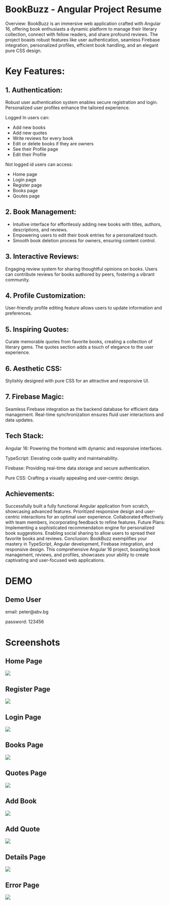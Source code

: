 <h1>BookBuzz - Angular Project Resume</h1>
Overview:
BookBuzz is an immersive web application crafted with Angular 16, offering book enthusiasts a dynamic platform to manage their literary collection, connect with fellow readers, and share profound reviews. The project boasts robust features like user authentication, seamless Firebase integration, personalized profiles, efficient book handling, and an elegant pure CSS design.

<h1>Key Features:</h1>
<h2> 1. Authentication:   </h2>
Robust user authentication system enables secure registration and login.
Personalized user profiles enhance the tailored experience.
<p> Logged In users can: </p>
<ul> 
  <li> Add new books </li>
  <li> Add new quotes </li>
  <li> Write reviews for every book</li>
  <li> Edit or delete books if they are owners</li>
  <li> See their Profile page</li>
  <li> Edit their Profile</li>
</ul>
<p> Not logged id users can access: </p>
<ul> 
  <li> Home page </li>
  <li> Login page </li>
  <li> Register page</li>
  <li> Books page </li>
  <li> Qoutes page</li>
</ul>

<h2> 2. Book Management: </h2>
<ul>
  <li>Intuitive interface for effortlessly adding new books with titles, authors, descriptions, and reviews. </li>
  <li> Empowering users to edit their book entries for a personalized touch. </li>
  <li>Smooth book deletion process for owners, ensuring content control. </li>
</ul>
<h2> 3. Interactive Reviews:   </h2>
Engaging review system for sharing thoughtful opinions on books.
Users can contribute reviews for books authored by peers, fostering a vibrant community.
<h2> 4. Profile Customization: </h2>
User-friendly profile editing feature allows users to update information and preferences.
<h2> 5. Inspiring Quotes: </h2>
Curate memorable quotes from favorite books, creating a collection of literary gems.
The quotes section adds a touch of elegance to the user experience.
<h2> 6. Aesthetic CSS: </h2>
Stylishly designed with pure CSS for an attractive and responsive UI.
<h2> 7. Firebase Magic:  </h2>
Seamless Firebase integration as the backend database for efficient data management.
Real-time synchronization ensures fluid user interactions and data updates.
<h2> Tech Stack:  </h2>
<p> Angular 16: Powering the frontend with dynamic and responsive interfaces.  </p>
<p> TypeScript: Elevating code quality and maintainability.  </p>
<p> Firebase: Providing real-time data storage and secure authentication.    </p>
<p> Pure CSS: Crafting a visually appealing and user-centric design. </p>
<h2> Achievements:  </h2>
Successfully built a fully functional Angular application from scratch, showcasing advanced features.
Prioritized responsive design and user-centric interactions for an optimal user experience.
Collaborated effectively with team members, incorporating feedback to refine features.
Future Plans:
Implementing a sophisticated recommendation engine for personalized book suggestions.
Enabling social sharing to allow users to spread their favorite books and reviews.
Conclusion:
BookBuzz exemplifies your mastery in TypeScript, Angular development, Firebase integration, and responsive design. This comprehensive Angular 16 project, boasting book management, reviews, and profiles, showcases your ability to create captivating and user-focused web applications.

<h1> DEMO </h1>

<h2> Demo User </h2>
<p> email: peter@abv.bg </p>
<p> password: 123456</p>

<h1> Screenshots </h1>
<h2> Home Page </h2>
<img src="https://github.com/BDukov/BookBuzZ-Angular/assets/107854265/499172b9-74cf-409c-8ddd-31918b22cdf6"> </img>
<h2> Register Page </h2>
<img src="https://github.com/BDukov/BookBuzZ-Angular/assets/107854265/4403e42d-eeab-4b8e-89a3-f9225ff7ffae"> </img>
<h2> Login Page </h2>
<img src="https://github.com/BDukov/BookBuzZ-Angular/assets/107854265/2f410a10-4ff2-473c-b11b-7509ef245bc8"> </img>
<h2> Books Page</h2>
<img src="https://github.com/BDukov/BookBuzZ-Angular/assets/107854265/af0403ab-2b71-4614-b6f7-00e3dc67084d"> </img>
<h2> Quotes Page</h2>
<img src="https://github.com/BDukov/BookBuzZ-Angular/assets/107854265/c85b4f30-ed71-47bf-9a09-4c18398d07a9"> </img>
<h2> Add Book </h2>
<img src="https://github.com/BDukov/BookBuzZ-Angular/assets/107854265/f05075a0-3e66-48aa-9433-a7435edcce06"> </img>
<h2> Add Quote </h2>
<img src="https://github.com/BDukov/BookBuzZ-Angular/assets/107854265/428e362a-902f-46cc-bf55-267a97b534cd"> </img>
<h2> Details Page </h2>
<img src="https://github.com/BDukov/BookBuzZ-Angular/assets/107854265/f8b3e840-9413-46a0-b8c9-68a727387252"> </img>
<h2> Error Page</h2>
<img src="https://github.com/BDukov/BookBuzZ-Angular/assets/107854265/d3f6d9a4-d063-47db-bbd4-66b5e3cff4b1"> </img>
